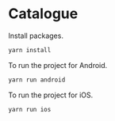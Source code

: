 # Catalogue

Install packages.
```bash
yarn install
```

To run the project for Android.
```bash
yarn run android
```

To run the project for iOS.
```bash
yarn run ios
```
